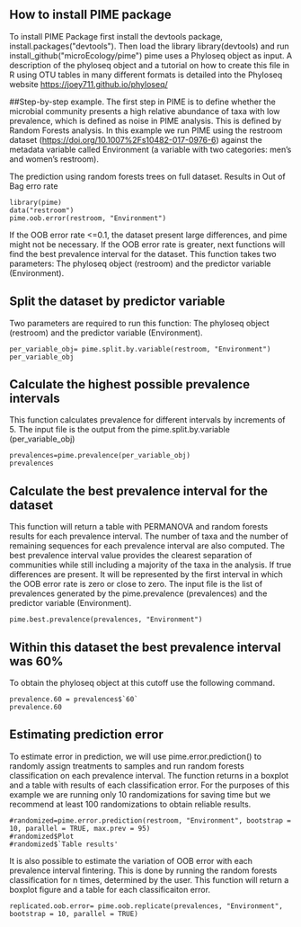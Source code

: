## How to install PIME package

To install PIME Package first install the devtools package, install.packages("devtools"). 
Then load the library
library(devtools)
and run
install_github("microEcology/pime")
pime uses a Phyloseq object as input. A description of the phyloseq object and a tutorial on how to create this file in R using OTU tables in many different formats is detailed into the Phyloseq website https://joey711.github.io/phyloseq/ 

##Step-by-step example.
The first step in PIME is to define whether the microbial community presents a high relative abundance of taxa with low prevalence, which is defined as noise in PIME analysis. This is defined by Random Forests analysis. In this example we run PIME using the restroom dataset (https://doi.org/10.1007%2Fs10482-017-0976-6) against the metadata variable called Environment (a variable with two categories: men’s and women’s restroom). 

The prediction using random forests trees on full dataset. Results in Out of Bag erro rate
```{r}
library(pime)
data("restroom")
pime.oob.error(restroom, "Environment")
```
If the OOB error rate <=0.1, the dataset present large differences, and pime might not be necessary. 
If the OOB error rate is greater, next functions will find the best prevalence interval for the dataset.
This function takes two parameters: The phyloseq object (restroom) and the predictor variable (Environment).

## Split the dataset by predictor variable
Two parameters are required to run this function: The phyloseq object (restroom) and the predictor variable (Environment).
```{r}
per_variable_obj= pime.split.by.variable(restroom, "Environment")
per_variable_obj
```

## Calculate the highest possible prevalence intervals
This function calculates prevalence for different intervals by increments of 5. 
The input file is the output from the pime.split.by.variable (per_variable_obj)
```{r}
prevalences=pime.prevalence(per_variable_obj)
prevalences
```

## Calculate the best prevalence interval for the dataset 
This function will return a table with PERMANOVA  and random forests results for each prevalence interval. The number of taxa and the number of remaining sequences for each prevalence interval are also computed. 
The best prevalence interval value provides the clearest separation of communities while still including a majority of the taxa in the analysis. If true differences are present.
It will be represented by the first interval in which the OOB error rate is zero or close to zero.
The input file is the list of prevalences generated by the pime.prevalence (prevalences) and the predictor variable (Environment).
```{r}
pime.best.prevalence(prevalences, "Environment")
```
## Within this dataset the best prevalence interval was 60%
To obtain the phyloseq object at this cutoff use the following command.

```{r}
prevalence.60 = prevalences$`60`
prevalence.60
```
## Estimating prediction error
To estimate error in prediction, we will use pime.error.prediction() to randomly assign treatments to samples and run random forests classification on each prevalence interval. The function returns in a boxplot and a table with results of each classification error. For the purposes of this example we are running only 10 randomizations for saving time but we recommend at least 100 randomizations to obtain reliable results.
```{r}
#randomized=pime.error.prediction(restroom, "Environment", bootstrap = 10, parallel = TRUE, max.prev = 95)
#randomized$Plot
#randomized$`Table results'
```
It is also possible to estimate the variation of OOB error with each prevalence interval fintering. This is done by running the random forests classification for n times, determined by the user. This function will return a boxplot figure and a table for each classificaiton error.
```{r}
replicated.oob.error= pime.oob.replicate(prevalences, "Environment", bootstrap = 10, parallel = TRUE)
